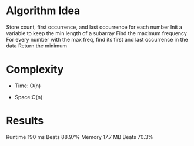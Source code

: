 # Algorithm Idea

Store count, first occurrence, and last occurrence for each number
Init a variable to keep the min length of a subarray
Find the maximum frequency
For every number with the max freq, find its first and last occurrence in the data
Return the minimum


# Complexity

- Time: O(n)

- Space:O(n)

# Results

Runtime
190 ms
Beats
88.97%
Memory
17.7 MB
Beats
70.3%